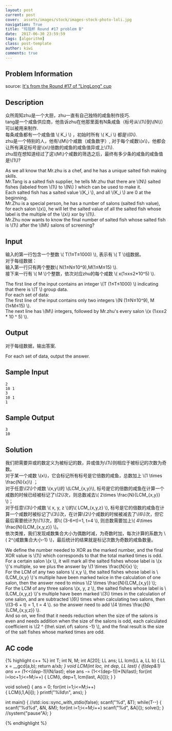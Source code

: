 ```yaml
---
layout: post
current: post
cover:  assets/images/stock/images-stock-photo-loli.jpg
navigation: True
title: "玲珑杯 Round #17 problem B"
date:  2017-06-30 23:59:59
tags: [algorithm]
class: post-template
author: kiwi
comments: true
---
```


## Problem Information

source: [It's from the Round #17 of "LingLong" cup](http://www.ifrog.cc/acm/problem/1138)

## Description

众所周知zhu是一个大厨，zhu一直有自己独特的咸鱼制作技巧. <br>
tang是一个咸鱼供应商，他告诉zhu在他那里面有N条咸鱼（标号从\\(1\\)到\\(N\\)）可以被用来制作. <br>
每条咸鱼都有一个咸鱼值 \\( K\_i \\) ，初始时所有 \\( K\_i \\) 都是\\(0\\). <br>
zhu是一个特别的人，他有\\(M\\)个咸数（咸鱼数字）, 对于每个咸数\\(x\\)，他都会让所有满足标号是\\(x\\)倍数的咸鱼的咸鱼值异或上\\(1\\). <br>
zhu现在想知道经过了这\\(M\\)个咸数的筛选之后，最终有多少条的咸鱼的咸鱼值是\\(1\\)?

As we all know that Mr.zhu is a chef, and he has a unique salted fish making skills. <br>
Mr.Tang is a salted fish supplier, he tells Mr.zhu that there are \\(N\\) salted fishes (labeled from \\(1\\) to \\(N\\) ) which can be used to make it. <br>
Each salted fish has a salted value \\(K\_i \\), and all \\(K\_i \\) are 0 at the beginning. <br>
Mr.Zhu is a special person, he has a number of salons (salted fish value), for each salon \\(x\\), he will let the salted value of all the salted fish whose label is the multiple of the \\(x\\) xor by \\(1\\). <br>
Mr.Zhu now wants to know the final number of salted fish whose salted fish is \\(1\\) after the \\(M\\) salons of screening?

## Input

输入的第一行包含一个整数 \\( T(1≤T≤1000) \\), 表示有 \\( T \\)组数据。<br>
对于每组数据：<br>
输入第一行只有两个整数\\( N(1≤N≤10^9),M(1≤M≤15) \\).<br>
接下来一行有 \\( M \\)个整数，依次对应zhu的每个咸数 \\( x(1≤x≤2*10^5) \\).

The first line of the input contains an integer \\(T (1≤T≤1000) \\) indicating that there is \\(T \\) group data.<br>
For each set of data:<br>
The first line of the input contains only two integers \\(N (1≤N≤10^9), M (1≤M≤15) \\).<br>
The next line has \\(M\\) integers, followed by Mr.zhu's every salon \\(x (1≤x≤2 * 10 ^ 5) \\).

## Output

对于每组数据，输出答案.

For each set of data, output the answer.

## Sample Input

~~~
2
10 1
3
10 1
1
~~~

## Sample Output
~~~
3
10
~~~

## Solution

我们把需要异或的数定义为被标记的数，异或值为\\(1\\)则相应于被标记的次数为奇数。<br>
对于某一个咸数 \\(x\\)，它会标记所有标号是它倍数的咸鱼，总数加上 \\(1 \times \frac{N}{x}\\) ；<br>
对于任意\\(2\\)个咸数 \\(x,y\\)的 \\(LCM\_{x,y}\\), 标号是它的倍数的咸鱼在计算一个咸数的时候已经被标记了\\(2\\)次，则总数减去\\( 2\times \frac{N}{LCM_{x,y}} \\)；<br>
对于任意\\(3\\)个咸数 \\( x, y, z \\)的\\( LCM\_{x,y,z} \\), 标号是它的倍数的咸鱼在计算一个咸数时被标记了\\(3\\)次，在计算\\(2\\)个咸数的时候被减去了\\(6\\)次，但它最后需要统计为\\(1\\)次，即\\( (3-6+t)=1, t=4 \\), 则总数需要加上\\( 4\times \frac{N}{LCM\_{x,y,z}} \\)。<br>
依次类推，我们发现咸数集合大小为偶数时减，为奇数时加，每次计算的系数为 \\( 2^{咸数集合大小-1} \\)，最后统计的结果就是标记次数为奇数的咸鱼数量。

We define the number needed to XOR as the marked number, and the final XOR value is \\(1\\) which corresponds to that the total marked times is odd. <br>
For a certain salon \\(x \\), it will mark all the salted fishes whose label is \\(x \\)'s multiple, so we plus the answer by \\(1 \times \frac{N}{x} \\); <br>
For the LCM of any two salons \\( x,y \\), the salted fishes whose label is \\(LCM\_{x,y} \\)'s multiple have been marked twice in the calculation of one salon, then the answer need to minus \\(2 \times \frac{N}{LCM\_{x,y}} \\); <br>
For the LCM of any three salons \\(x, y, z \\),  the salted fishes whose label is \\(LCM\_{x,y,z} \\)'s multiple have been marked \\(3\\) times in the calculation of one salon, and are subtracted \\(6\\) times when calculating two salons, then \\((3-6 + t) = 1, t = 4 \\). so the answer need to add \\(4 \times \frac{N}{LCM\_{x,y,z}} \\).<br>
And so on, we find that it needs reduction when the size of the salons is even and needs addition when the size of the salons is odd, each calculated coefficient is \\(2 ^ {the\ size\ of\ salons -1} \\), and the final result is the size of the salt fishes whose marked times are odd.

## AC code
{% highlight c++ %}
int T;
int N, M;
int A[20];
LL ans;
LL lcm(LL a, LL b)
{
    LL x = __gcd(a,b);
    return a/x*b;
}
void LCM(int loc, int dep, LL last)
{
    if(dep&1) ans += (1<<(dep-1))*(N/last);
    else ans -= (1<<(dep-1))*(N/last);
    for(int i=loc+1;i<=M;i++)
    {
        LCM(i, dep+1, lcm(last, A[i]));
    }
}

void solve()
{
    ans = 0;
    for(int i=1;i<=M;i++)    
    {
        LCM(i,1,A[i]);
    }
    printf("%lld\n", ans);
}

int main()
{
    //std::ios::sync_with_stdio(false);
    scanf("%d", &T);
    while(T--)
    {
        scanf("%d%d", &N, &M);
        for(int i=1;i<=M;i++) scanf("%d", &A[i]);
        solve();
    }
    //system("pause"A);
}

{% endhighlight %}


